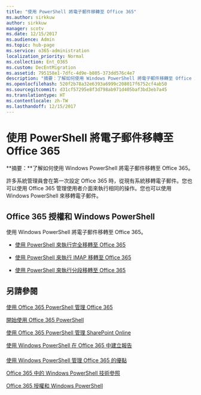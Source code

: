 ```yaml
---
title: "使用 PowerShell 將電子郵件移轉至 Office 365"
ms.author: sirkkuw
author: sirkkuw
manager: scotv
ms.date: 12/15/2017
ms.audience: Admin
ms.topic: hub-page
ms.service: o365-administration
localization_priority: Normal
ms.collection: Ent_O365
ms.custom: DecEntMigration
ms.assetid: 795158e1-7dfc-4d9e-b805-373dd576c4e7
description: "摘要：了解如何使用 Windows PowerShell 將電子郵件移轉至 Office 365。"
ms.openlocfilehash: 520f2b78a32e6393a6999c208017f6752cf4ab50
ms.sourcegitcommit: d31cf57295e8f3d798ab971d405baf3bd3eb7a45
ms.translationtype: HT
ms.contentlocale: zh-TW
ms.lasthandoff: 12/15/2017
---
```

# <a name="use-powershell-for-email-migration-to-office-365"></a>使用 PowerShell 將電子郵件移轉至 Office 365

 **摘要：**了解如何使用 Windows PowerShell 將電子郵件移轉至 Office 365。
  
許多系統管理員會在第一次設定 Office 365 時，從現有系統移轉電子郵件。您也可以使用 Office 365 管理使用者介面來執行相同的操作。您也可以使用 Windows PowerShell 來移轉電子郵件。
  
## <a name="office-365-licensing-and-windows-powershell"></a>Office 365 授權和 Windows PowerShell

使用 Windows PowerShell 將電子郵件移轉至 Office 365。 
  
- [使用 PowerShell 來執行完全移轉至 Office 365](use-powershell-to-perform-a-cutover-migration-to-office-365.md)
    
- [使用 PowerShell 來執行 IMAP 移轉至 Office 365](use-powershell-to-perform-an-imap-migration-to-office-365.md)
    
- [使用 PowerShell 來執行分段移轉至 Office 365](use-powershell-to-perform-a-staged-migration-to-office-365.md)
    
## <a name="see-also"></a>另請參閱

#### 

[使用 Office 365 PowerShell 管理 Office 365](manage-office-365-with-office-365-powershell.md)
  
[開始使用 Office 365 PowerShell](getting-started-with-office-365-powershell.md)
  
[使用 Office 365 PowerShell 管理 SharePoint Online](manage-sharepoint-online-with-office-365-powershell.md)
  
[使用 Windows PowerShell 在 Office 365 中建立報告](use-windows-powershell-to-create-reports-in-office-365.md)
#### 

[使用 Windows PowerShell 管理 Office 365 的優點]((http://technet.microsoft.com/library/15144a50-453e-4cd5-befd-bc6736697967.aspx))
  
[Office 365 中的 Windows PowerShell 技術參照]((http://technet.microsoft.com/library/10d5c66a-7579-4319-aaa5-7a5e21d49cea.aspx))
  
[Office 365 授權和 Windows PowerShell]((http://technet.microsoft.com/library/6ca0e430-f7ba-4184-becf-14c6c5c8dde5.aspx))

